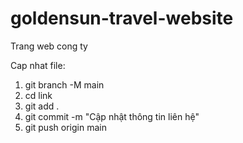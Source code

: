 # goldensun-travel-website

Trang web cong ty

Cap nhat file: 

1. git branch -M main
2. cd link
3. git add .
4. git commit -m "Cập nhật thông tin liên hệ"
5. git push origin main

